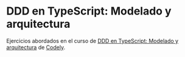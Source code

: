 # DDD en TypeScript: Modelado y arquitectura

Ejercicios abordados en el curso de [DDD en TypeScript: Modelado y arquitectura](https://pro.codely.com/library/ddd-en-typescript-modelado-y-arquitectura-172533/375662/about/) de [Codely](https://codely.com/).
